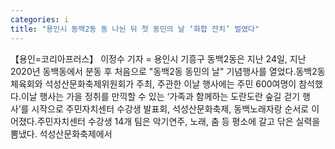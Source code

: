 ```yaml
---
categories: i
title: "용인시 동백2동 동 나뉜 뒤 첫 동민의 날 ‘화합 잔치’ 벌였다"
---
```

【용인=코리아프러스】 이정수 기자 = 용인시 기흥구 동백2동은 지난 24일, 지난 2020년 동백동에서 분동 후 처음으로 "동백2동 동민의 날" 기념행사를 열었다.동백2동 체육회와 석성산문화축제위원회가 주최, 주관한 이날 행사에는 주민 600여명이 참석했다.이날 행사는 가을 정취를 만끽할 수 있는 ‘가족과 함께하는 도란도란 숲길 걷기 행사’를 시작으로 주민자치센터 수강생 발표회, 석성산문화축제, 동백노래자랑 순서로 이어졌다.주민자치센터 수강생 14개 팀은 악기연주, 노래, 춤 등 평소에 갈고 닦은 실력을 뽐냈다. 석성산문화축제에서